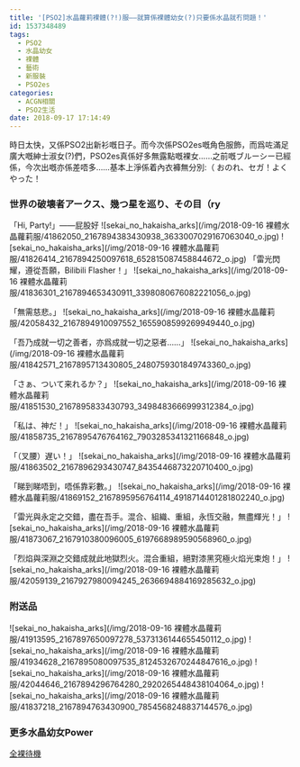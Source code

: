 ```yaml
---
title: '[PSO2]水晶蘿莉裸體(?!)服——就算係裸體幼女(?)只要係水晶就冇問題！'
id: 1537348489
tags:
  - PSO2
  - 水晶幼女
  - 裸體
  - 藝術
  - 新服裝
  - PSO2es
categories:
  - ACGN相關
  - PSO2生活
date: 2018-09-17 17:14:49
---
```

時日太快，又係PSO2出新衫嘅日子。而今次係PSO2es嘅角色服飾，而爲咗滿足廣大嘅紳士淑女(?)們，PSO2es真係好多無露點嘅裸女……之前嘅ブルーシー已經係，今次出嘅亦係差唔多……基本上淨係着內衣褲無分別:（
おのれ、セガ！よくやった！
### 世界の破壊者アークス、幾つ星を巡り、その目（ry

「Hi, Party!」——屁股好
![sekai_no_hakaisha_arks](/img/2018-09-16 裸體水晶蘿莉服/41862050_2167894383430938_3633007029167063040_o.jpg)
![sekai_no_hakaisha_arks](/img/2018-09-16 裸體水晶蘿莉服/41826414_2167894250097618_652815087458844672_o.jpg)
「雷光閃耀，遵從吾願，Bilibili Flasher！」
![sekai_no_hakaisha_arks](/img/2018-09-16 裸體水晶蘿莉服/41836301_2167894653430911_3398080676082221056_o.jpg)

「無需慈悲。」
![sekai_no_hakaisha_arks](/img/2018-09-16 裸體水晶蘿莉服/42058432_2167894910097552_1655908599269949440_o.jpg)

「吾乃成就一切之善者，亦爲成就一切之惡者……」
![sekai_no_hakaisha_arks](/img/2018-09-16 裸體水晶蘿莉服/41842571_2167895713430805_2480759301849743360_o.jpg)

「さぁ、ついて来れるか？」
![sekai_no_hakaisha_arks](/img/2018-09-16 裸體水晶蘿莉服/41851530_2167895833430793_3498483666999312384_o.jpg)

「私は、神だ！」
![sekai_no_hakaisha_arks](/img/2018-09-16 裸體水晶蘿莉服/41858735_2167895476764162_7903285341321166848_o.jpg)

「（叉腰）遅い！」
![sekai_no_hakaisha_arks](/img/2018-09-16 裸體水晶蘿莉服/41863502_2167896293430747_8435446873220710400_o.jpg)

「睇到睇唔到，唔係靠彩數。」
![sekai_no_hakaisha_arks](/img/2018-09-16 裸體水晶蘿莉服/41869152_2167895956764114_4918714401281802240_o.jpg)

「雷光與永定之交錯，盡在吾手。混合、組織、重組，永恆交融，無盡輝光！」
![sekai_no_hakaisha_arks](/img/2018-09-16 裸體水晶蘿莉服/41873067_2167910380096005_6197668989590568960_o.jpg)

「烈焰與深淵之交錯成就此地獄烈火。混合重組，絕對漆黑究極火焰光束炮！」
![sekai_no_hakaisha_arks](/img/2018-09-16 裸體水晶蘿莉服/42059139_2167927980094245_2636694884169285632_o.jpg)


### 附送品
![sekai_no_hakaisha_arks](/img/2018-09-16 裸體水晶蘿莉服/41913595_2167897650097278_5373136144655450112_o.jpg)
![sekai_no_hakaisha_arks](/img/2018-09-16 裸體水晶蘿莉服/41934628_2167895080097535_8124532670244847616_o.jpg)
![sekai_no_hakaisha_arks](/img/2018-09-16 裸體水晶蘿莉服/42044646_2167894296764280_2920265448438104064_o.jpg)
![sekai_no_hakaisha_arks](/img/2018-09-16 裸體水晶蘿莉服/41837218_2167894763430900_7854568248837144576_o.jpg)

### 更多水晶幼女Power
[全裸待機](https://photo.tto.moe/index.php?/category/29)
